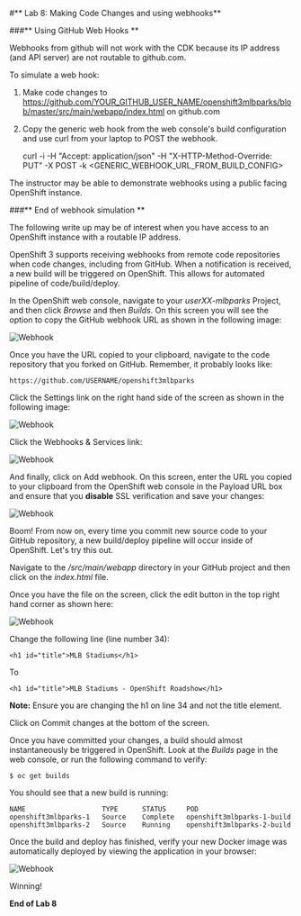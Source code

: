 #** Lab 8: Making Code Changes and using webhooks**

###** Using GitHub Web Hooks **

Webhooks from github will not work with the CDK because its IP address
(and API server) are not routable to github.com. 

To simulate a web hook:

1) Make code changes to https://github.com/YOUR_GITHUB_USER_NAME/openshift3mlbparks/blob/master/src/main/webapp/index.html on github.com

2) Copy the generic web hook from the web console's build configuration and use curl from your laptop to POST the webhook.

      curl -i -H "Accept: application/json" -H "X-HTTP-Method-Override: PUT" -X POST -k <GENERIC_WEBHOOK_URL_FROM_BUILD_CONFIG>

The instructor may be able to demonstrate webhooks using a public facing OpenShift instance.

###** End of webhook simulation **

The following write up may be of interest when you have access to an OpenShift
instance with a routable IP address.

OpenShift 3 supports receiving webhooks from remote code repositories when code
changes, including from GitHub. When a notification is received, a new build
will be triggered on OpenShift. This allows for automated pipeline of
code/build/deploy. 

In the OpenShift web console, navigate to your *userXX-mlbparks* Project, and
then click *Browse* and then *Builds*.  On this screen you will see the option
to copy the GitHub webhook URL as shown in the following image:

![Webhook](http://training.runcloudrun.com/images/roadshow/webhook1.png)

Once you have the URL copied to your clipboard, navigate to the code repository
that you forked on GitHub. Remember, it probably looks like:

    https://github.com/USERNAME/openshift3mlbparks

Click the Settings link on the right hand side of the screen as shown in the
following image:

![Webhook](http://training.runcloudrun.com/images/roadshow/webhook2.png)

Click the Webhooks & Services link:

![Webhook](http://training.runcloudrun.com/images/roadshow/webhook3.png)

And finally, click on Add webhook.  On this screen, enter the URL you copied to
your clipboard from the OpenShift web console in the Payload URL box and ensure
that you **disable** SSL verification and save your changes:

![Webhook](http://training.runcloudrun.com/images/roadshow/webhook4.png)

Boom!  From now on, every time you commit new source code to your GitHub
repository, a new build/deploy pipeline will occur inside of OpenShift.  Let's
try this out.

Navigate to the */src/main/webapp* directory in your GitHub project and then
click on the *index.html* file.

Once you have the file on the screen, click the edit button in the top right
hand corner as shown here:

![Webhook](http://training.runcloudrun.com/images/roadshow/webhook5.png)

Change the following line (line number 34):

	<h1 id="title">MLB Stadiums</h1>

To

	<h1 id="title">MLB Stadiums - OpenShift Roadshow</h1>

**Note:** Ensure you are changing the h1 on line 34 and not the title element.

Click on Commit changes at the bottom of the screen.

Once you have committed your changes, a build should almost instantaneously be
triggered in OpenShift. Look at the *Builds* page in the web console, or run the
following command to verify:

	$ oc get builds

You should see that a new build is running:
	
    NAME                   TYPE      STATUS     POD
    openshift3mlbparks-1   Source    Complete   openshift3mlbparks-1-build
    openshift3mlbparks-2   Source    Running    openshift3mlbparks-2-build


Once the build and deploy has finished, verify your new Docker image was
automatically deployed by viewing the application in your browser:

![Webhook](http://training.runcloudrun.com/images/roadshow/webhook6.png)

Winning!

**End of Lab 8**
